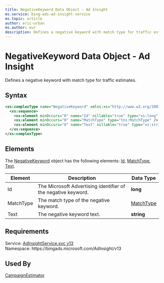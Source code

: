 ```yaml
---
title: NegativeKeyword Data Object - Ad Insight
ms.service: bing-ads-ad-insight-service
ms.topic: article
author: eric-urban
ms.author: eur
description: Defines a negative keyword with match type for traffic estimates.
---
```

# NegativeKeyword Data Object - Ad Insight
Defines a negative keyword with match type for traffic estimates.

## Syntax
```xml
<xs:complexType name="NegativeKeyword" xmlns:xs="http://www.w3.org/2001/XMLSchema">
  <xs:sequence>
    <xs:element minOccurs="0" name="Id" nillable="true" type="xs:long" />
    <xs:element minOccurs="0" name="MatchType" type="tns:MatchType" />
    <xs:element minOccurs="0" name="Text" nillable="true" type="xs:string" />
  </xs:sequence>
</xs:complexType>
```

## <a name="elements"></a>Elements

The [NegativeKeyword](negativekeyword.md) object has the following elements: [Id](#id), [MatchType](#matchtype), [Text](#text).

|Element|Description|Data Type|
|-----------|---------------|-------------|
|<a name="id"></a>Id|The Microsoft Advertising identifier of the negative keyword.|**long**|
|<a name="matchtype"></a>MatchType|The match type of the negative keyword.|[MatchType](matchtype.md)|
|<a name="text"></a>Text|The negative keyword text.|**string**|

## Requirements
Service: [AdInsightService.svc v13](https://adinsight.api.bingads.microsoft.com/Api/Advertiser/AdInsight/v13/AdInsightService.svc)  
Namespace: https\://bingads.microsoft.com/AdInsight/v13  

## Used By
[CampaignEstimator](campaignestimator.md)  
